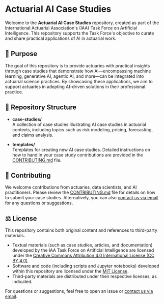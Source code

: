 # Actuarial AI Case Studies

Welcome to the **Actuarial AI Case Studies** repository, created as part of the International Actuarial Association's (IAA) Task Force on Artificial Intelligence. This repository supports the Task Force's objective to curate and share practical applications of AI in actuarial work.

## 🎯 Purpose

The goal of this repository is to provide actuaries with practical insights through case studies that demonstrate how AI—encompassing machine learning, generative AI, agentic AI, and more—can be integrated into actuarial science practices. By showcasing these applications, we aim to support actuaries in adopting AI-driven solutions in their professional practice.

## 📁 Repository Structure

- **case-studies/**  
  A collection of case studies illustrating AI case studies in actuarial contexts, including topics such as risk modeling, pricing, forecasting, and claims analysis.

- **templates/**  
  Templates for creating new AI case studies. Detailed instructions on how to hand in your case study contributions are provided in the [CONTRIBUTING.md](CONTRIBUTING.md) file.

## 🤝 Contributing

We welcome contributions from actuaries, data scientists, and AI practitioners. Please review the [CONTRIBUTING.md](CONTRIBUTING.md) file for details on how to submit your case studies. Alternatively, you can also [contact us via email](mailto:simon.hatzesberger@gmail.com) for any questions or suggestions.

## ⚖️ License

This repository contains both original content and references to third-party materials.

- Textual materials (such as case studies, articles, and documentation) developed by the IAA Task Force on Artificial Intelligence are licensed under the [Creative Commons Attribution 4.0 International License (CC BY 4.0)](https://creativecommons.org/licenses/by/4.0/).
- Software and code (including scripts and Jupyter notebooks) developed within this repository are licensed under the [MIT License](LICENSE).
- Third-party materials are distributed under their respective licenses, as indicated.

For questions or suggestions, feel free to open an issue or [contact us via email](mailto:simon.hatzesberger@gmail.com).
